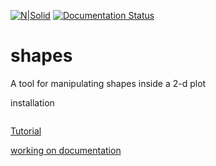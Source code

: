 [![N|Solid](https://travis-ci.org/caganze/shapes.svg?branch=master)](https://travis-ci.org/caganze/shapes/)
[![Documentation Status](https://readthedocs.org/projects/wispshapes/badge/?version=latest)](https://wispshapes.readthedocs.io/en/latest/?badge=latest)

# shapes

A tool for manipulating shapes inside a 2-d plot

installation  
``` pip install wispshapes  
```

[Tutorial](https://github.com/caganze/wispshapes/blob/master/examples/tutorial.ipynb)

[working on documentation ](https://wispshapes.readthedocs.io/en/latest/)